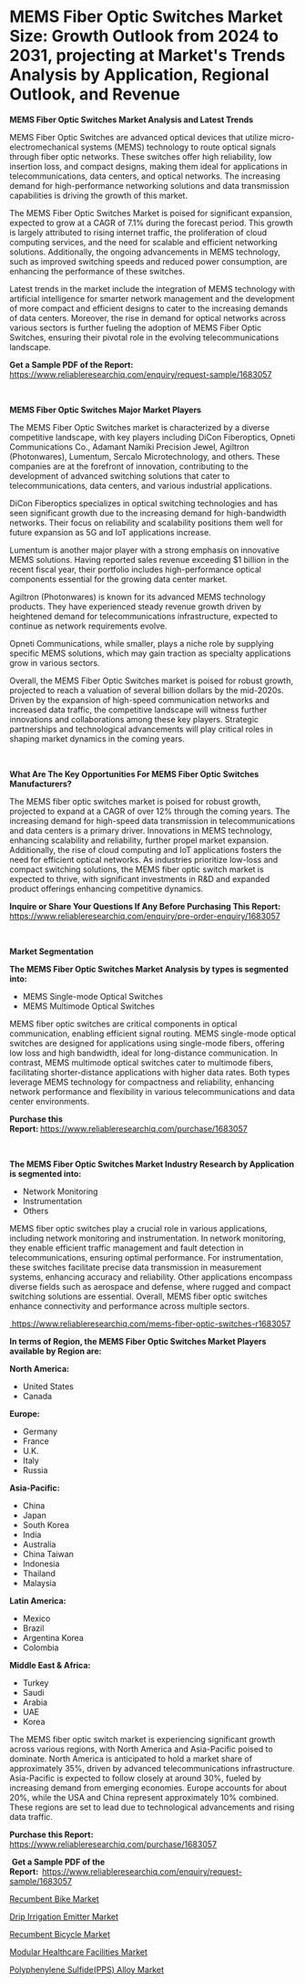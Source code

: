 <p><h1>MEMS Fiber Optic Switches Market Size: Growth Outlook from 2024 to 2031, projecting at Market's Trends Analysis by Application, Regional Outlook, and Revenue</h1></p><p><strong>MEMS Fiber Optic Switches Market Analysis and Latest Trends</strong></p>
<p><p>MEMS Fiber Optic Switches are advanced optical devices that utilize micro-electromechanical systems (MEMS) technology to route optical signals through fiber optic networks. These switches offer high reliability, low insertion loss, and compact designs, making them ideal for applications in telecommunications, data centers, and optical networks. The increasing demand for high-performance networking solutions and data transmission capabilities is driving the growth of this market.</p><p>The MEMS Fiber Optic Switches Market is poised for significant expansion, expected to grow at a CAGR of 7.1% during the forecast period. This growth is largely attributed to rising internet traffic, the proliferation of cloud computing services, and the need for scalable and efficient networking solutions. Additionally, the ongoing advancements in MEMS technology, such as improved switching speeds and reduced power consumption, are enhancing the performance of these switches.</p><p>Latest trends in the market include the integration of MEMS technology with artificial intelligence for smarter network management and the development of more compact and efficient designs to cater to the increasing demands of data centers. Moreover, the rise in demand for optical networks across various sectors is further fueling the adoption of MEMS Fiber Optic Switches, ensuring their pivotal role in the evolving telecommunications landscape.</p></p>
<p><strong>Get a Sample PDF of the Report:&nbsp;</strong> <a href="https://www.reliableresearchiq.com/enquiry/request-sample/1683057?utm_campaign=1461&utm_medium=2&utm_source=Github&utm_content=ia&utm_term=15102024&utm_id=mems-fiber-optic-switches">https://www.reliableresearchiq.com/enquiry/request-sample/1683057</a></p>
<p>&nbsp;</p>
<p><strong>MEMS Fiber Optic Switches Major Market Players</strong></p>
<p><p>The MEMS Fiber Optic Switches market is characterized by a diverse competitive landscape, with key players including DiCon Fiberoptics, Opneti Communications Co., Adamant Namiki Precision Jewel, Agiltron (Photonwares), Lumentum, Sercalo Microtechnology, and others. These companies are at the forefront of innovation, contributing to the development of advanced switching solutions that cater to telecommunications, data centers, and various industrial applications.</p><p>DiCon Fiberoptics specializes in optical switching technologies and has seen significant growth due to the increasing demand for high-bandwidth networks. Their focus on reliability and scalability positions them well for future expansion as 5G and IoT applications increase.</p><p>Lumentum is another major player with a strong emphasis on innovative MEMS solutions. Having reported sales revenue exceeding $1 billion in the recent fiscal year, their portfolio includes high-performance optical components essential for the growing data center market.</p><p>Agiltron (Photonwares) is known for its advanced MEMS technology products. They have experienced steady revenue growth driven by heightened demand for telecommunications infrastructure, expected to continue as network requirements evolve.</p><p>Opneti Communications, while smaller, plays a niche role by supplying specific MEMS solutions, which may gain traction as specialty applications grow in various sectors.</p><p>Overall, the MEMS Fiber Optic Switches market is poised for robust growth, projected to reach a valuation of several billion dollars by the mid-2020s. Driven by the expansion of high-speed communication networks and increased data traffic, the competitive landscape will witness further innovations and collaborations among these key players. Strategic partnerships and technological advancements will play critical roles in shaping market dynamics in the coming years.</p></p>
<p>&nbsp;</p>
<p><strong>What Are The Key Opportunities For MEMS Fiber Optic Switches Manufacturers?</strong></p>
<p><p>The MEMS fiber optic switches market is poised for robust growth, projected to expand at a CAGR of over 12% through the coming years. The increasing demand for high-speed data transmission in telecommunications and data centers is a primary driver. Innovations in MEMS technology, enhancing scalability and reliability, further propel market expansion. Additionally, the rise of cloud computing and IoT applications fosters the need for efficient optical networks. As industries prioritize low-loss and compact switching solutions, the MEMS fiber optic switch market is expected to thrive, with significant investments in R&D and expanded product offerings enhancing competitive dynamics.</p></p>
<p><strong>Inquire or Share Your Questions If Any Before Purchasing This Report:</strong> <a href="https://www.reliableresearchiq.com/enquiry/pre-order-enquiry/1683057?utm_campaign=1461&utm_medium=2&utm_source=Github&utm_content=ia&utm_term=15102024&utm_id=mems-fiber-optic-switches">https://www.reliableresearchiq.com/enquiry/pre-order-enquiry/1683057</a></p>
<p>&nbsp;</p>
<p><strong>Market Segmentation</strong></p>
<p><strong>The MEMS Fiber Optic Switches Market Analysis by types is segmented into:</strong></p>
<p><ul><li>MEMS Single-mode Optical Switches</li><li>MEMS Multimode Optical Switches</li></ul></p>
<p><p>MEMS fiber optic switches are critical components in optical communication, enabling efficient signal routing. MEMS single-mode optical switches are designed for applications using single-mode fibers, offering low loss and high bandwidth, ideal for long-distance communication. In contrast, MEMS multimode optical switches cater to multimode fibers, facilitating shorter-distance applications with higher data rates. Both types leverage MEMS technology for compactness and reliability, enhancing network performance and flexibility in various telecommunications and data center environments.</p></p>
<p><strong>Purchase this Report:&nbsp;</strong><a href="https://www.reliableresearchiq.com/purchase/1683057?utm_campaign=1461&utm_medium=2&utm_source=Github&utm_content=ia&utm_term=15102024&utm_id=mems-fiber-optic-switches">https://www.reliableresearchiq.com/purchase/1683057</a></p>
<p>&nbsp;</p>
<p><strong>The MEMS Fiber Optic Switches Market Industry Research by Application is segmented into:</strong></p>
<p><ul><li>Network Monitoring</li><li>Instrumentation</li><li>Others</li></ul></p>
<p><p>MEMS fiber optic switches play a crucial role in various applications, including network monitoring and instrumentation. In network monitoring, they enable efficient traffic management and fault detection in telecommunications, ensuring optimal performance. For instrumentation, these switches facilitate precise data transmission in measurement systems, enhancing accuracy and reliability. Other applications encompass diverse fields such as aerospace and defense, where rugged and compact switching solutions are essential. Overall, MEMS fiber optic switches enhance connectivity and performance across multiple sectors.</p></p>
<p><a href="https://www.reliableresearchiq.com/mems-fiber-optic-switches-r1683057?utm_campaign=1461&utm_medium=2&utm_source=Github&utm_content=ia&utm_term=15102024&utm_id=mems-fiber-optic-switches">&nbsp;https://www.reliableresearchiq.com/mems-fiber-optic-switches-r1683057</a></p>
<p><strong>In terms of Region, the MEMS Fiber Optic Switches Market Players available by Region are:</strong></p>
<p>
    <p> <strong> North America: </strong>
        <ul>
            <li>United States</li>
            <li>Canada</li>
        </ul>
        </p> 
    <p> <strong> Europe: </strong>
        <ul>
            <li>Germany</li>
            <li>France</li>
            <li>U.K.</li>
            <li>Italy</li>
            <li>Russia</li>
        </ul>
        </p> 
    <p> <strong> Asia-Pacific: </strong>
        <ul>
            <li>China</li>
            <li>Japan</li>
            <li>South Korea</li>
            <li>India</li>
            <li>Australia</li>
            <li>China Taiwan</li>
            <li>Indonesia</li>
            <li>Thailand</li>
            <li>Malaysia</li>
        </ul>
        </p> 
    <p> <strong> Latin America: </strong>
        <ul>
            <li>Mexico</li>
            <li>Brazil</li>
            <li>Argentina Korea</li>
            <li>Colombia</li>
        </ul>
        </p> 
    <p> <strong> Middle East & Africa: </strong>
        <ul>
            <li>Turkey</li>
            <li>Saudi</li>
            <li>Arabia</li>
            <li>UAE</li>
            <li>Korea</li>
        </ul>
    </p>
    </p>
<p><p>The MEMS fiber optic switch market is experiencing significant growth across various regions, with North America and Asia-Pacific poised to dominate. North America is anticipated to hold a market share of approximately 35%, driven by advanced telecommunications infrastructure. Asia-Pacific is expected to follow closely at around 30%, fueled by increasing demand from emerging economies. Europe accounts for about 20%, while the USA and China represent approximately 10% combined. These regions are set to lead due to technological advancements and rising data traffic.</p></p>
<p><strong>Purchase this Report: </strong><a href="https://www.reliableresearchiq.com/purchase/1683057?utm_campaign=1461&utm_medium=2&utm_source=Github&utm_content=ia&utm_term=15102024&utm_id=mems-fiber-optic-switches">https://www.reliableresearchiq.com/purchase/1683057</a></p>
<p>&nbsp;<strong>Get a Sample PDF of the Report:&nbsp;&nbsp;</strong><a href="https://www.reliableresearchiq.com/enquiry/request-sample/1683057?utm_campaign=1461&utm_medium=2&utm_source=Github&utm_content=ia&utm_term=15102024&utm_id=mems-fiber-optic-switches">https://www.reliableresearchiq.com/enquiry/request-sample/1683057</a></p>
<p><strong></strong></p>
<p><p><a href="https://www.linkedin.com/pulse/global-recumbent-bike-market-trends-insights-growth-opportunities-qtwmf?utm_campaign=1461&utm_medium=2&utm_source=Github&utm_content=ia&utm_term=15102024&utm_id=mems-fiber-optic-switches">Recumbent Bike Market</a></p><p><a href="https://issuu.com/reportprime-2/docs/drip-irrigation-emitter-market-size_98ccf9ff3a9f12?utm_campaign=1461&utm_medium=2&utm_source=Github&utm_content=ia&utm_term=15102024&utm_id=mems-fiber-optic-switches">Drip Irrigation Emitter Market</a></p><p><a href="https://www.linkedin.com/pulse/global-recumbent-bicycle-market-pulse-trends-growth-analysis-bs7tf?utm_campaign=1461&utm_medium=2&utm_source=Github&utm_content=ia&utm_term=15102024&utm_id=mems-fiber-optic-switches">Recumbent Bicycle Market</a></p><p><a href="https://issuu.com/reportprime-2/docs/modular-healthcare-facilities-marke_c3d8f9179c41b4?utm_campaign=1461&utm_medium=2&utm_source=Github&utm_content=ia&utm_term=15102024&utm_id=mems-fiber-optic-switches">Modular Healthcare Facilities Market</a></p><p><a href="https://github.com/burdgexaraeqn/Market-Research-Report-List-1/blob/main/polyphenylene-sulfidepps-alloy-market.md?utm_campaign=1461&utm_medium=2&utm_source=Github&utm_content=ia&utm_term=15102024&utm_id=mems-fiber-optic-switches">Polyphenylene Sulfide(PPS) Alloy Market</a></p></p>